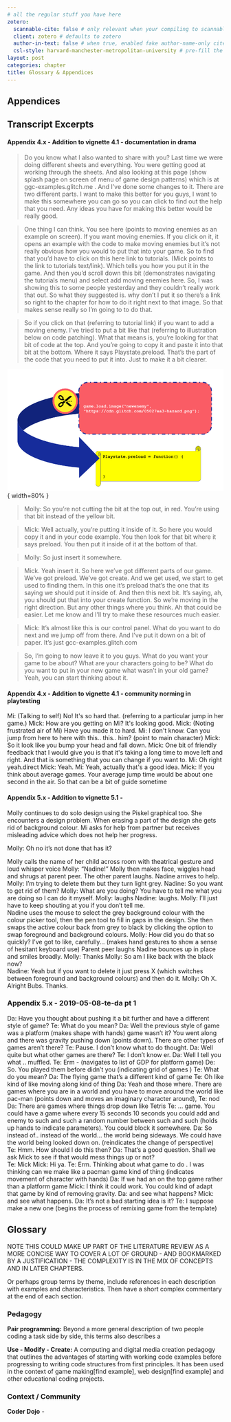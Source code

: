 ```yaml
---
# all the regular stuff you have here
zotero:
  scannable-cite: false # only relevant when your compiling to scannable-cite .odt
  client: zotero # defaults to zotero
  author-in-text: false # when true, enabled fake author-name-only cites by replacing it with the text of the last names of the authors
  csl-style: harvard-manchester-metropolitan-university # pre-fill the style
layout: post
categories: chapter
title: Glossary & Appendices
---
```


## Appendices

<!-- ## Tables

Full table of tensions?


## Learning Resources  

Full print out of the design pattern cards  - x 4 as samples.

### Drama Process

- Printout of alien drama process
 Missions -->

## Transcript Excerpts


#### Appendix 4.x  - Addition to vignette 4.1 - documentation in drama

> Do you know what I also wanted to share with you? Last time we were doing different sheets and everything. You were getting good at working through the sheets. And also looking at this page (show splash page on screen of menu of game design patterns)  which is at ggc-examples.glitch.me . And I’ve done some changes to it. There are two different parts. I want to make this better for you guys, I want to make this somewhere you can go so you can click to find out the help that you need. Any ideas you have for making this better would be really good.

> One thing I can think. You see here (points to moving enemies as an example on screen). If you want moving enemies. If you click on it, it opens an example with the code to make moving enemies but it’s not really obvious how you would to put that into your game. So to find that you’d have to click on this here  link to tutorials. (Mick points to the link to tutorials text/link). Which tells you how you put it in the game. And then you’d scroll down this bit (demonstrates navigating the tutorials menu) and select add moving enemies here. So,  I was showing this to some people yesterday and they couldn’t really work that out.
So what they suggested is. why don’t I put it so there’s a link so right to the chapter for how to do it right next to that image.
So that makes sense really so I’m going to to do that.

> So if you click on that (referring to tutorial link) if you want to add a moving enemy.
I’ve tried to put a bit like that (referring to illustration below on code patching). What that means is, you’re looking for that bit of code at the top. And you’re going to copy it and paste it into that bit at the bottom. Where it says Playstate.preload. That’s the part of the code that you need to put it into. Just to make it a bit clearer.

![Figure 5.1. Code Patching](./Pictures/vign_5_1.png){ width=80% }

> Molly: So you’re not cutting the bit at the top out, in red. You’re using that bit instead of the yellow bit.

> Mick: Well actually, you’re putting it inside of it. So here you would copy it and in your code example. You then  look for that bit where it says preload. You then put it inside of it at the bottom of that.   

> Molly: So just insert it somewhere.

> Mick. Yeah insert it. So here we’ve got different parts of our game. We’ve got preload. We’ve got create. And we get used, we start to get used to finding them. In this one it’s preload that’s the one that its saying we should put it inside of. And then this  next bit. It’s saying, ah, you should put that into your create function.
So we’re moving in the right direction. But any other things where you think. Ah that could be easier. Let me know and I’ll try to make these resources much easier.

> Mick: It’s almost like this is our control panel. What do you want to do next and we jump off from there.
And I’ve put it down on a bit of paper.  It’s just gcc-examples.glitch.com

> So, I’m going to now leave it to you guys. What do you want your game to be about? What are your characters going to be?
What do you want to put in your new game what wasn’t in your old game? Yeah, you can start thinking about it.


#### Appendix 4.x  - Addition to vignette 4.1 - community norming in playtesting

Mi: (Talking to self) No! It's so hard that. (referring to a particular jump in her game.)
Mick: How are you getting on Mi? It's looking good.
Mick: (Noting frustrated air of Mi) Have you made it to hard.
Mi: I don't know. Can you jump from here to here with this.. this.. him? (point to main character)
Mick: So it look like you bump your head and fall down.
Mick: One bit of friendly feedback that I would give you is that it's taking a long time to move left and right. And that is something that you can change if you want to.
Mi: Oh right yeah.direct
Mick: Yeah.
Mi: Yeah, actually that's a good idea.
Mick: If you think about average games. Your average jump time would be about one second in the air. So that can be a bit of guide sometime


#### Appendix 5.x  - Addition to vignette 5.1 -  

Molly continues to do solo design using the Piskel graphical too. She encounters a design problem. When erasing a part of the design she gets rid of background colour. Mi asks for help from partner but receives misleading advice which does not help her progress.

Molly:  Oh no it’s not done that has it?

Molly calls the name of her child across room with theatrical gesture and loud whisper voice
Molly: “Nadine!”
Molly then makes face, wiggles head and shrugs at parent peer. The other parent laughs.
Nadine arrives to help.
Molly: I’m trying to delete them but they turn light grey.
Nadine: So you want to get rid of them?
Molly: What are you doing? You have to tell me what you are doing so I can do it myself.
Molly: laughs
Nadine: laughs.
Molly: I’ll just have to keep shouting at you if you don’t tell me.  
Nadine uses the mouse to select the grey background colour with the colour picker tool, then the pen tool to fill in gaps in the design. She then swaps the active colour back from grey to black by clicking the option to swap foreground and background colours.
Molly: How did you do that so quickly? I’ve got to like, carefully... (makes hand gestures to show a sense of hesitant keyboard use)
Parent peer laughs
Nadine bounces up in place and smiles broadly.
Molly: Thanks
Molly: So am I like back with the black now?  
Nadine: Yeah but if you want to delete it just press X (which switches between foreground and background colours) and then do it.
Molly: Oh X. Alright Bubs. Thanks.


### Appendix 5.x -  2019-05-08-te-da pt 1

Da: Have you thought about pushing it a bit further and have a different style of game?
Te: What do you mean?
Da: Well the previous style of game was a platform (makes shape with hands) game wasn’t it? You went along and there was gravity pushing down (points down). There are other types of games aren’t there?
Te: Pause. I don’t know what to do thought.
Da: Well quite but what other games are there?
Te: I don’t know er.
Da: Well I tell you what .. muffled.
Te: Erm - (navigates to list of GDP for platform game)
De: So. You played them before didn’t you (indicating grid of games )
Te: What do you mean?
Da: The flying game that’s a different kind of game
Te: Oh like kind of like moving along kind of thing
Da: Yeah and those where. There are games where you are in a world and you have to move around the world like pac-man (points down and moves an imaginary character around),
Te: nod
Da: There are games where things drop down like Tetris
Te: … game. You could have a game where every 15 seconds 10 seconds you could add and enemy to such and such a random number between such and such (holds up hands to indicate parameters). You could block it somewhere.
Da: So instead of.. instead of the world… the world being sideways. We could have the world being looked down on. (reindicates the change of perspective)
Te: Hmm. How should I do this then?
Da: That’s a good question. Shall we ask Mick to see if that would mess things up or not?  
Te: Mick
Mick: Hi ya.
Te: Erm. Thinking about what game to do . I was thinking can we make like a pacman game kind of thing (indicates movement of character with hands)
Da: If we had an on the top game rather than a platform game
Mick: I think it could work. You could kind of adapt that game by kind of removing gravity.
Da: and see what happens?
Mick: and see what happens.
Da: It’s not a bad starting idea is it?
Te: I suppose make a new one (begins the process of remixing game from the template)



## Glossary

NOTE THIS COULD MAKE UP PART OF THE LITERATURE REVIEW AS A MORE CONCISE WAY TO COVER A LOT OF GROUND - AND BOOKMARKED BY A JUSTIFICATION - THE COMPLEXITY IS IN THE MIX OF CONCEPTS AND IN LATER CHAPTERS.

Or perhaps group terms by theme, include references in each description with examples and characteristics. Then have a short complex commentary at the end of each section.  

### Pedagogy

**Pair programming:** Beyond a more general description of two people coding a task side by side, this terms also describes a  

**Use - Modify - Create:** A computing and digital media creation pedagogy that outlines the advantages of starting with working code examples before progressing to writing code structures from first principles. It has been used in the context of game making[find example], web design[find example] and other educational coding projects.

### Context / Community

**Coder Dojo** -
